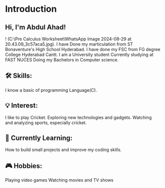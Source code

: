 # **Introduction**
## Hi, I'm Abdul Ahad!
! (C:\Pre Calculus Worksheet\WhatsApp Image 2024-08-29 at 20.43.09_3c57aca5.jpg).
I have Done my marticulation from ST Bonaventure's High School Hyderabad. 
I have done my FSC from FG degree College Hyderabad Cantt. 
I am a University student Currently studying at FAST NUCES Doing my Bachelors in Computer science.
## 🛠️ Skills:
I know a basic of programming Language(C).
## 💡 Interest:
I like to play Cricket.
Exploring new technologies and gadgets.
Watching and analyzing sports, especially cricket.
## 🌱 Currently Learning:
How to build small projects and improve my coding skills.
## 🎮 Hobbies:
Playing video games
Watching movies and TV shows
